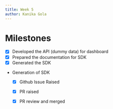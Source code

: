 ```yaml
---
title: Week 5
author: Kanika Gola
---
```

# Milestones
- [x] Developed the API (dummy data) for dashboard
- [x] Prepared the documentation for SDK
- [x] Generated the SDK
- Generation of SDK 
 	- [x] Github Issue Raised
	- [x] PR raised
	- [x] PR review and merged



